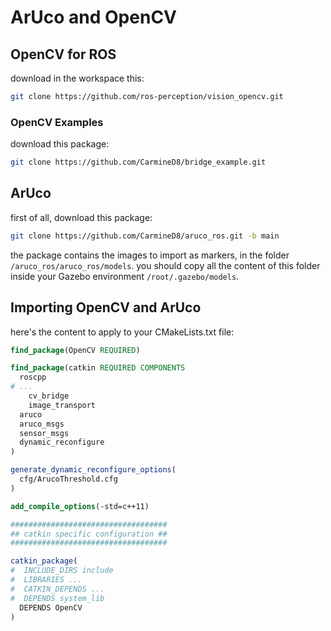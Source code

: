 
# ArUco and OpenCV

## OpenCV for ROS

download in the workspace this:

```bash
git clone https://github.com/ros-perception/vision_opencv.git

```

### OpenCV Examples

download this package:

```bash
git clone https://github.com/CarmineD8/bridge_example.git

```

## ArUco

first of all, download this package:

```bash
git clone https://github.com/CarmineD8/aruco_ros.git -b main

```

the package contains the images to import as markers, in the folder `/aruco_ros/aruco_ros/models`. you should copy all the content of this folder inside your Gazebo environment `/root/.gazebo/models`. 

## Importing OpenCV and ArUco

here's the content to apply to your CMakeLists.txt file:


```cmake
find_package(OpenCV REQUIRED)

find_package(catkin REQUIRED COMPONENTS
  roscpp
# ...
	cv_bridge
	image_transport
  aruco
  aruco_msgs
  sensor_msgs
  dynamic_reconfigure
)

generate_dynamic_reconfigure_options(
  cfg/ArucoThreshold.cfg
)

add_compile_options(-std=c++11)
```

```cmake
###################################
## catkin specific configuration ##
###################################

catkin_package(
#  INCLUDE_DIRS include
#  LIBRARIES ...
#  CATKIN_DEPENDS ...
#  DEPENDS system_lib
  DEPENDS OpenCV
)
```
